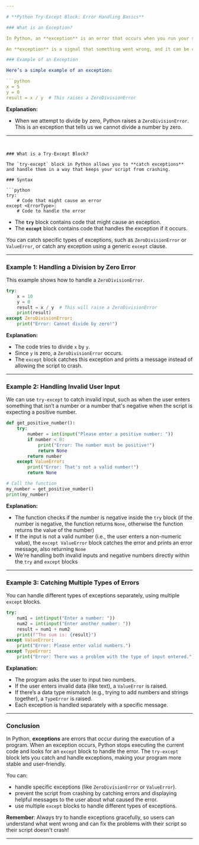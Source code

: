 ```yaml
---

# **Python Try-Except Block: Error Handling Basics**

### What is an Exception?

In Python, an **exception** is an error that occurs when you run your script. When something goes wrong (e.g., trying to divide by zero, or attempting to access an item in a list that doesn’t exist), Python **raises** an exception. 

An **exception** is a signal that something went wrong, and it can be caught and handled using a `try-except` block. If the exception is not handled, the script will crash and stop running.

### Example of an Exception

Here’s a simple example of an exception:

```python
x = 5
y = 0
result = x / y  # This raises a ZeroDivisionError
```

**Explanation:**
- When we attempt to divide by zero, Python raises a `ZeroDivisionError`. This is an exception that tells us we cannot divide a number by zero.

---
```


### What is a Try-Except Block?

The `try-except` block in Python allows you to **catch exceptions** and handle them in a way that keeps your script from crashing. 

### Syntax

```python
try:
    # Code that might cause an error
except <ErrorType>:
    # Code to handle the error
```

- The **`try`** block contains code that might cause an exception.
- The **`except`** block contains code that handles the exception if it occurs.

You can catch specific types of exceptions, such as `ZeroDivisionError` or `ValueError`, or catch any exception using a generic `except` clause.

---

### Example 1: Handling a Division by Zero Error

This example shows how to handle a `ZeroDivisionError`.

```python
try:
    x = 10
    y = 0
    result = x / y  # This will raise a ZeroDivisionError
    print(result)
except ZeroDivisionError:
    print("Error: Cannot divide by zero!")
```

**Explanation:**
- The code tries to divide `x` by `y`.
- Since `y` is zero, a `ZeroDivisionError` occurs.
- The `except` block catches this exception and prints a message instead of allowing the script to crash.

---

### Example 2: Handling Invalid User Input

We can use `try-except` to catch invalid input, such as when the user enters something that isn’t a number or a number that's negative when the script is expecting a positive number.

```python
def get_positive_number():
    try:
        number = int(input("Please enter a positive number: "))
        if number < 0:
            print("Error: The number must be positive!")
            return None
        return number
    except ValueError:
        print("Error: That's not a valid number!")
        return None

# Call the function
my_number = get_positive_number()
print(my_number)

```

**Explanation:**
- The function checks if the number is negative inside the `try` block (if the number is negative, the function returns `None`, otherwise the function returns the value of the number)
- If the input is not a valid number (i.e., the user enters a non-numeric value), the `except ValueError` block catches the error and prints an error message, also returning `None`
- We're handling both invalid inputs and negative numbers directly within the `try` and `except` blocks
---

### Example 3: Catching Multiple Types of Errors

You can handle different types of exceptions separately, using multiple `except` blocks.

```python
try:
    num1 = int(input("Enter a number: "))
    num2 = int(input("Enter another number: "))
    result = num1 + num2
    print(f"The sum is: {result}")
except ValueError:
    print("Error: Please enter valid numbers.")
except TypeError:
    print("Error: There was a problem with the type of input entered.")
```

**Explanation:**
- The program asks the user to input two numbers.
- If the user enters invalid data (like text), a `ValueError` is raised.
- If there’s a data type mismatch (e.g., trying to add numbers and strings together), a `TypeError` is raised.
- Each exception is handled separately with a specific message.

---

### Conclusion

In Python, **exceptions** are errors that occur during the execution of a program. When an exception occurs, Python stops executing the current code and looks for an `except` block to handle the error. The `try-except` block lets you catch and handle exceptions, making your program more stable and user-friendly.

You can:
- handle specific exceptions (like `ZeroDivisionError` or `ValueError`).
- prevent the script from crashing by catching errors and displaying helpful messages to the user about what caused the error.
- use multiple `except` blocks to handle different types of exceptions.

**Remember**: Always try to handle exceptions gracefully, so users can understand what went wrong and can fix the problems with their script so their script doesn't crash!

--- 

